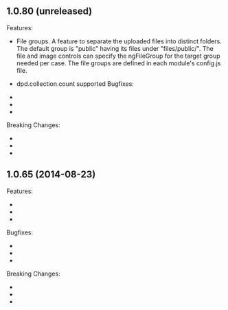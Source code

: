 ## 1.0.80 (unreleased)

Features:

  - File groups. 
	A feature to separate the uploaded files into distinct folders. 
	The default group is "public" having its files under "files/public/". 
	The file and image controls can specify the ngFileGroup for the target group needed per case.
	The file groups are defined in each module's config.js file.
  - dpd.collection.count supported
Bugfixes:

  - 
  - 
  - 

Breaking Changes:

  - 
  - 
  - 
  
## 1.0.65 (2014-08-23)

Features:

  - 
  - 
  - 

Bugfixes:

  - 
  - 
  - 

Breaking Changes:

  - 
  - 
  - 